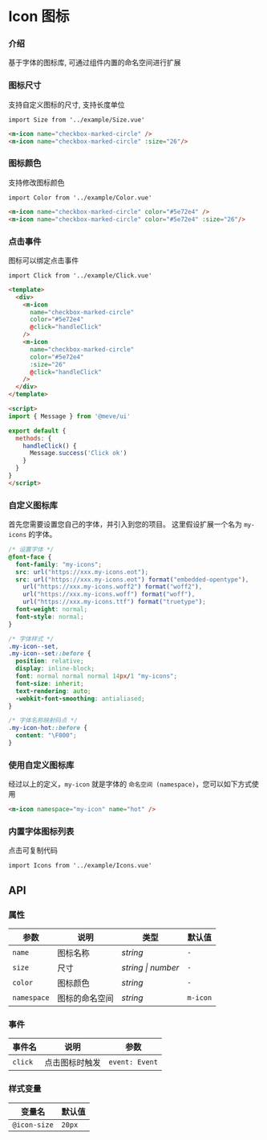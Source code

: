 # Icon 图标

### 介绍

基于字体的图标库, 可通过组件内置的命名空间进行扩展

### 图标尺寸

支持自定义图标的尺寸, 支持长度单位

```vue
import Size from '../example/Size.vue'
```

```html
<m-icon name="checkbox-marked-circle" />
<m-icon name="checkbox-marked-circle" :size="26"/>
```

### 图标颜色

支持修改图标颜色

```vue
import Color from '../example/Color.vue'
```

```html
<m-icon name="checkbox-marked-circle" color="#5e72e4" />
<m-icon name="checkbox-marked-circle" color="#5e72e4" :size="26"/>
```

### 点击事件

图标可以绑定点击事件

```vue
import Click from '../example/Click.vue'
```

```html
<template>
  <div>
    <m-icon
      name="checkbox-marked-circle"
      color="#5e72e4"
      @click="handleClick"
    />
    <m-icon
      name="checkbox-marked-circle"
      color="#5e72e4"
      :size="26"
      @click="handleClick"
    />
  </div>
</template>

<script>
import { Message } from '@meve/ui'

export default {
  methods: {
    handleClick() {
      Message.success('Click ok')
    }
  }
}  
</script>
```

### 自定义图标库

首先您需要设置您自己的字体，并引入到您的项目。
这里假设扩展一个名为 `my-icons` 的字体。

```css
/* 设置字体 */
@font-face {
  font-family: "my-icons";
  src: url("https://xxx.my-icons.eot");
  src: url("https://xxx.my-icons.eot") format("embedded-opentype"), 
    url("https://xxx.my-icons.woff2") format("woff2"), 
    url("https://xxx.my-icons.woff") format("woff"), 
    url("https://xxx.my-icons.ttf") format("truetype");
  font-weight: normal;
  font-style: normal;
}

/* 字体样式 */
.my-icon--set,
.my-icon--set::before {
  position: relative;
  display: inline-block;
  font: normal normal normal 14px/1 "my-icons";
  font-size: inherit;
  text-rendering: auto;
  -webkit-font-smoothing: antialiased;
}

/* 字体名称映射码点 */
.my-icon-hot::before {
  content: "\F000";
}
```

### 使用自定义图标库

经过以上的定义，`my-icon` 就是字体的 `命名空间 (namespace)`，您可以如下方式使用

```html
<m-icon namespace="my-icon" name="hot" />
```

### 内置字体图标列表

点击可复制代码

```vue
import Icons from '../example/Icons.vue'
```

## API

### 属性

| 参数 | 说明 | 类型 | 默认值 | 
| --- | --- | --- | --- | 
| `name` | 图标名称 | _string_ | `-` |
| `size` | 尺寸 | _string \| number_ | `-` |
| `color` | 图标颜色 | _string_ | `-` |  
| `namespace` | 图标的命名空间 |  _string_ | `m-icon` |

### 事件

| 事件名 | 说明 | 参数 |
| --- | --- | --- |
| `click` | 点击图标时触发 | `event: Event` |

### 样式变量

| 变量名 | 默认值 |
| --- | --- |
| `@icon-size` | `20px` |

